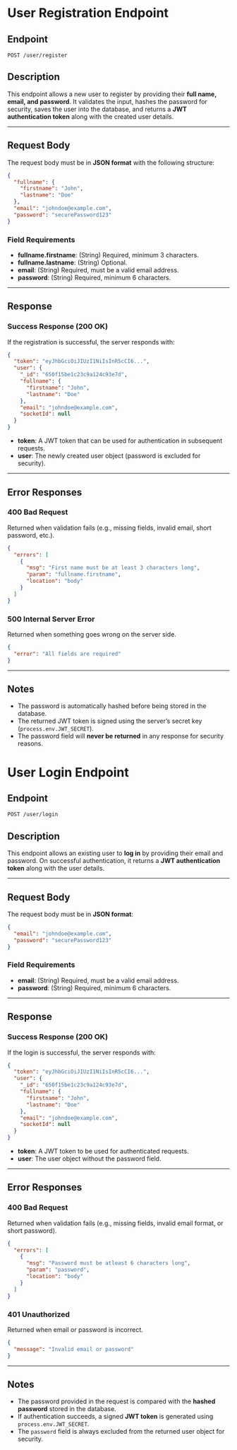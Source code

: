 # User Registration Endpoint

## Endpoint

`POST /user/register`

## Description

This endpoint allows a new user to register by providing their **full name, email, and password**.
It validates the input, hashes the password for security, saves the user into the database, and returns a **JWT authentication token** along with the created user details.

---

## Request Body

The request body must be in **JSON format** with the following structure:

```json
{
  "fullname": {
    "firstname": "John",
    "lastname": "Doe"
  },
  "email": "johndoe@example.com",
  "password": "securePassword123"
}
```

### Field Requirements

- **fullname.firstname**: (String) Required, minimum 3 characters.
- **fullname.lastname**: (String) Optional.
- **email**: (String) Required, must be a valid email address.
- **password**: (String) Required, minimum 6 characters.

---

## Response

### Success Response (200 OK)

If the registration is successful, the server responds with:

```json
{
  "token": "eyJhbGciOiJIUzI1NiIsInR5cCI6...",
  "user": {
    "_id": "650f15be1c23c9a124c93e7d",
    "fullname": {
      "firstname": "John",
      "lastname": "Doe"
    },
    "email": "johndoe@example.com",
    "socketId": null
  }
}
```

- **token**: A JWT token that can be used for authentication in subsequent requests.
- **user**: The newly created user object (password is excluded for security).

---

## Error Responses

### 400 Bad Request

Returned when validation fails (e.g., missing fields, invalid email, short password, etc.).

```json
{
  "errors": [
    {
      "msg": "First name must be at least 3 characters long",
      "param": "fullname.firstname",
      "location": "body"
    }
  ]
}
```

### 500 Internal Server Error

Returned when something goes wrong on the server side.

```json
{
  "error": "All fields are required"
}
```

---

## Notes

- The password is automatically hashed before being stored in the database.
- The returned JWT token is signed using the server’s secret key (`process.env.JWT_SECRET`).
- The password field will **never be returned** in any response for security reasons.

# User Login Endpoint

## Endpoint

`POST /user/login`

## Description

This endpoint allows an existing user to **log in** by providing their email and password.
On successful authentication, it returns a **JWT authentication token** along with the user details.

---

## Request Body

The request body must be in **JSON format**:

```json
{
  "email": "johndoe@example.com",
  "password": "securePassword123"
}
```

### Field Requirements

- **email**: (String) Required, must be a valid email address.
- **password**: (String) Required, minimum 6 characters.

---

## Response

### Success Response (200 OK)

If the login is successful, the server responds with:

```json
{
  "token": "eyJhbGciOiJIUzI1NiIsInR5cCI6...",
  "user": {
    "_id": "650f15be1c23c9a124c93e7d",
    "fullname": {
      "firstname": "John",
      "lastname": "Doe"
    },
    "email": "johndoe@example.com",
    "socketId": null
  }
}
```

- **token**: A JWT token to be used for authenticated requests.
- **user**: The user object without the password field.

---

## Error Responses

### 400 Bad Request

Returned when validation fails (e.g., missing fields, invalid email format, or short password).

```json
{
  "errors": [
    {
      "msg": "Password must be atleast 6 characters long",
      "param": "password",
      "location": "body"
    }
  ]
}
```

### 401 Unauthorized

Returned when email or password is incorrect.

```json
{
  "message": "Invalid email or password"
}
```

---

## Notes

- The password provided in the request is compared with the **hashed password** stored in the database.
- If authentication succeeds, a signed **JWT token** is generated using `process.env.JWT_SECRET`.
- The `password` field is always excluded from the returned user object for security.
